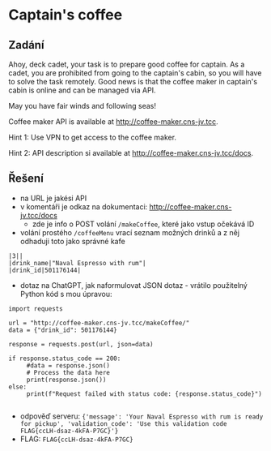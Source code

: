 # Captain's coffee

## Zadání

Ahoy, deck cadet,
your task is to prepare good coffee for captain. As a cadet, you are prohibited from going to the captain's cabin, so you will have to solve the task remotely. Good news is that the coffee maker in captain's cabin is online and can be managed via API.

May you have fair winds and following seas!

Coffee maker API is available at http://coffee-maker.cns-jv.tcc.

Hint 1: Use VPN to get access to the coffee maker.

Hint 2: API description si available at http://coffee-maker.cns-jv.tcc/docs.

## Řešení

- na URL je jakési API
- v komentáři je odkaz na dokumentaci: http://coffee-maker.cns-jv.tcc/docs
	- zde je info o POST volání `/makeCoffee`, které jako vstup očekává ID
- volání prostého `/coffeeMenu` vrací seznam možných drinků a z něj odhaduji toto jako správné kafe
```
|3||
|drink_name|"Naval Espresso with rum"|
|drink_id|501176144|
```
- dotaz na ChatGPT, jak naformulovat JSON dotaz - vrátilo použitelný Python kód s mou úpravou:
```
import requests

url = "http://coffee-maker.cns-jv.tcc/makeCoffee/"
data = {"drink_id": 501176144}

response = requests.post(url, json=data)

if response.status_code == 200:
     #data = response.json()
     # Process the data here
     print(response.json())
else:
     print(f"Request failed with status code: {response.status_code}")


```
- odpověď serveru: `{'message': 'Your Naval Espresso with rum is ready for pickup', 'validation_code': 'Use this validation code FLAG{ccLH-dsaz-4kFA-P7GC}'}`
- FLAG: `FLAG{ccLH-dsaz-4kFA-P7GC}`